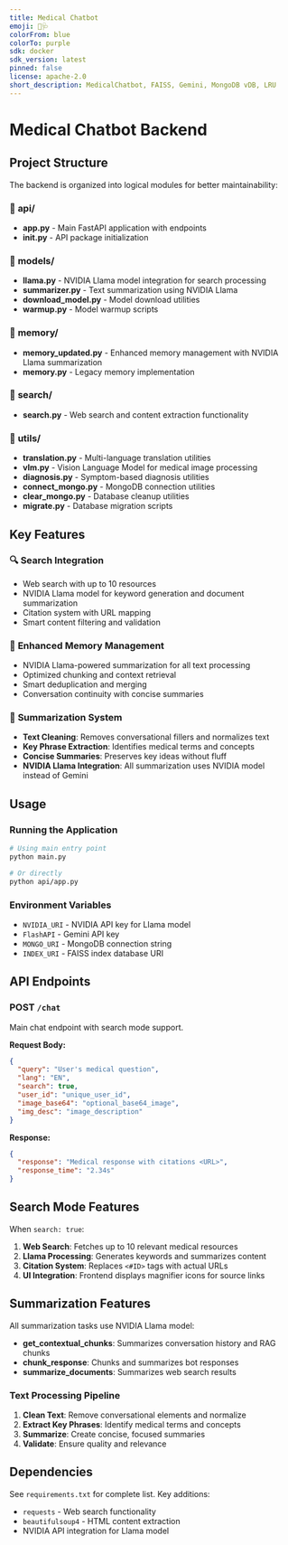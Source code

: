 ```yaml
---
title: Medical Chatbot
emoji: 🤖🩺
colorFrom: blue
colorTo: purple
sdk: docker
sdk_version: latest
pinned: false
license: apache-2.0
short_description: MedicalChatbot, FAISS, Gemini, MongoDB vDB, LRU
---
```


# Medical Chatbot Backend

## Project Structure

The backend is organized into logical modules for better maintainability:

### 📁 **api/**
- **app.py** - Main FastAPI application with endpoints
- **__init__.py** - API package initialization

### 📁 **models/**
- **llama.py** - NVIDIA Llama model integration for search processing
- **summarizer.py** - Text summarization using NVIDIA Llama
- **download_model.py** - Model download utilities
- **warmup.py** - Model warmup scripts

### 📁 **memory/**
- **memory_updated.py** - Enhanced memory management with NVIDIA Llama summarization
- **memory.py** - Legacy memory implementation

### 📁 **search/**
- **search.py** - Web search and content extraction functionality

### 📁 **utils/**
- **translation.py** - Multi-language translation utilities
- **vlm.py** - Vision Language Model for medical image processing
- **diagnosis.py** - Symptom-based diagnosis utilities
- **connect_mongo.py** - MongoDB connection utilities
- **clear_mongo.py** - Database cleanup utilities
- **migrate.py** - Database migration scripts

## Key Features

### 🔍 **Search Integration**
- Web search with up to 10 resources
- NVIDIA Llama model for keyword generation and document summarization
- Citation system with URL mapping
- Smart content filtering and validation

### 🧠 **Enhanced Memory Management**
- NVIDIA Llama-powered summarization for all text processing
- Optimized chunking and context retrieval
- Smart deduplication and merging
- Conversation continuity with concise summaries

### 📝 **Summarization System**
- **Text Cleaning**: Removes conversational fillers and normalizes text
- **Key Phrase Extraction**: Identifies medical terms and concepts
- **Concise Summaries**: Preserves key ideas without fluff
- **NVIDIA Llama Integration**: All summarization uses NVIDIA model instead of Gemini

## Usage

### Running the Application
```bash
# Using main entry point
python main.py

# Or directly
python api/app.py
```

### Environment Variables
- `NVIDIA_URI` - NVIDIA API key for Llama model
- `FlashAPI` - Gemini API key
- `MONGO_URI` - MongoDB connection string
- `INDEX_URI` - FAISS index database URI

## API Endpoints

### POST `/chat`
Main chat endpoint with search mode support.

**Request Body:**
```json
{
  "query": "User's medical question",
  "lang": "EN",
  "search": true,
  "user_id": "unique_user_id",
  "image_base64": "optional_base64_image",
  "img_desc": "image_description"
}
```

**Response:**
```json
{
  "response": "Medical response with citations <URL>",
  "response_time": "2.34s"
}
```

## Search Mode Features

When `search: true`:
1. **Web Search**: Fetches up to 10 relevant medical resources
2. **Llama Processing**: Generates keywords and summarizes content
3. **Citation System**: Replaces `<#ID>` tags with actual URLs
4. **UI Integration**: Frontend displays magnifier icons for source links

## Summarization Features

All summarization tasks use NVIDIA Llama model:
- **get_contextual_chunks**: Summarizes conversation history and RAG chunks
- **chunk_response**: Chunks and summarizes bot responses
- **summarize_documents**: Summarizes web search results

### Text Processing Pipeline
1. **Clean Text**: Remove conversational elements and normalize
2. **Extract Key Phrases**: Identify medical terms and concepts
3. **Summarize**: Create concise, focused summaries
4. **Validate**: Ensure quality and relevance

## Dependencies

See `requirements.txt` for complete list. Key additions:
- `requests` - Web search functionality
- `beautifulsoup4` - HTML content extraction
- NVIDIA API integration for Llama model